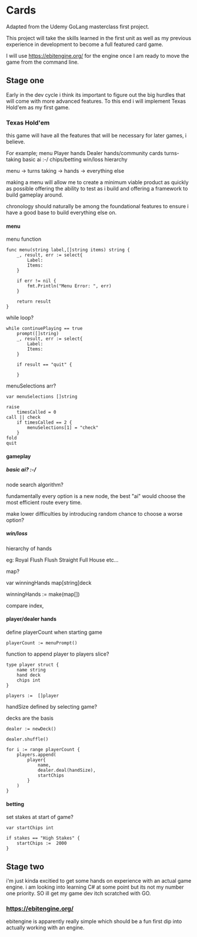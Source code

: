 # Cards

Adapted from the Udemy GoLang masterclass first project.

This project will take the skills learned in the first unit as well as my previous experience in
development to become a full featured card game.

I will use https://ebitengine.org/ for the engine once I am ready to move the game from the
command line.

## Stage one

Early in the dev cycle i think its important to figure out the big hurdles that will come with 
more advanced features. To this end i will implement Texas Hold'em as my first game.

### Texas Hold'em

this game will have all the features that will be necessary for later games, i believe.

For example;
    menu
    Player hands
    Dealer hands/community cards
    turns-taking
    basic ai :-/
    chips/betting
    win/loss hierarchy

menu -> turns taking -> hands -> everything else

making a menu will allow me to create a minimum viable product as quickly as possible
offering the ability to test as i build and offering a framework to build gameplay around.

chronology should naturally be among the foundational features to ensure i have a good base to build everything else on.

#### menu

menu function

    func menu(string label,[]string items) string {
        _, result, err := select{
            Label:
            Items:
        }

        if err != nil {
            fmt.Println("Menu Error: ", err)
        }

        return result
    }

while loop?

    while continuePlaying == true
        prompt([]string)
        _, result, err := select{
            Label:
            Items:
        }

        if result == "quit" {
            
        }

menuSelections arr?

    var menuSelections []string
    
    raise
        timesCalled = 0
    call || check
        if timesCalled == 2 {
            menuSelections[1] = "check"
        }
    fold
    quit

#### gameplay

##### basic ai? :-/

node search algorithm?

fundamentally every option is a new node, the best "ai" would choose the most efficient route every time.

make lower difficulties by introducing random chance to choose a worse option?

##### win/loss

hierarchy of hands

eg:
    Royal Flush
    Flush
    Straight
    Full House
    etc...

map?

var winningHands map[string]deck

winningHands := make(map[])

compare index, 

#### player/dealer hands

define playerCount when starting game

    playerCount := menuPrompt()

function to append player to players slice?

    type player struct {
        name string
        hand deck
        chips int
    }

    players :=  []player

handSize defined by selecting game?

decks are the basis

    dealer := newDeck()

    dealer.shuffle()

    for i := range playerCount {
        players.append(
            player{
                name, 
                dealer.deal(handSize), 
                startChips
            }
        )
    }

#### betting

set stakes at start of game?

    var startChips int

    if stakes == "High Stakes" {
        startChips :=  2000
    }

## Stage two

i'm just kinda excitied to get some hands on experience with an actual game engine. i am
looking into learning C# at some point but its not my number one priority. SO ill get my
game dev itch scratched with GO.

### https://ebitengine.org/

ebitengine is apparently really simple which should be a fun first dip into actually working with
an engine.